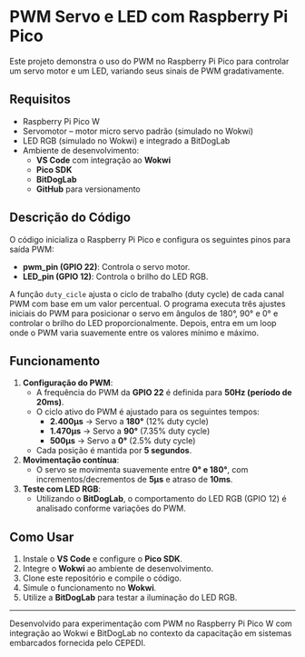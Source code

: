 # PWM Servo e LED com Raspberry Pi Pico

Este projeto demonstra o uso do PWM no Raspberry Pi Pico para controlar um servo motor e um LED, variando seus sinais de PWM gradativamente.

## Requisitos
- Raspberry Pi Pico W
- Servomotor – motor micro servo padrão (simulado no Wokwi)
- LED RGB (simulado no Wokwi) e integrado a BitDogLab
- Ambiente de desenvolvimento:
  - **VS Code** com integração ao **Wokwi**
  - **Pico SDK**
  - **BitDogLab**
  - **GitHub** para versionamento

## Descrição do Código
O código inicializa o Raspberry Pi Pico e configura os seguintes pinos para saída PWM:
- **pwm_pin (GPIO 22)**: Controla o servo motor.
- **LED_pin (GPIO 12)**: Controla o brilho do LED RGB.

A função `duty_cicle` ajusta o ciclo de trabalho (duty cycle) de cada canal PWM com base em um valor percentual. 
O programa executa três ajustes iniciais do PWM para posicionar o servo em ângulos de 180°, 90° e 0° e controlar o brilho do LED proporcionalmente. 
Depois, entra em um loop onde o PWM varia suavemente entre os valores mínimo e máximo.

## Funcionamento
1. **Configuração do PWM**:
   - A frequência do PWM da **GPIO 22** é definida para **50Hz (período de 20ms)**.
   - O ciclo ativo do PWM é ajustado para os seguintes tempos:
     - **2.400µs** → Servo a **180°** (12% duty cycle)
     - **1.470µs** → Servo a **90°** (7.35% duty cycle)
     - **500µs** → Servo a **0°** (2.5% duty cycle)
   - Cada posição é mantida por **5 segundos**.
2. **Movimentação contínua**:
   - O servo se movimenta suavemente entre **0° e 180°**, com incrementos/decrementos de **5µs** e atraso de **10ms**.
3. **Teste com LED RGB**:
   - Utilizando o **BitDogLab**, o comportamento do LED RGB (GPIO 12) é analisado conforme variações do PWM.

## Como Usar
1. Instale o **VS Code** e configure o **Pico SDK**.
2. Integre o **Wokwi** ao ambiente de desenvolvimento.
3. Clone este repositório e compile o código.
4. Simule o funcionamento no **Wokwi**.
5. Utilize a **BitDogLab** para testar a iluminação do LED RGB.

---
Desenvolvido para experimentação com PWM no Raspberry Pi Pico W com integração ao Wokwi e BitDogLab no contexto da capacitação em sistemas embarcados fornecida pelo CEPEDI.

